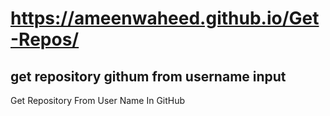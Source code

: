 #  https://ameenwaheed.github.io/Get-Repos/
## get repository githum from username input
Get Repository From User Name In GitHub

